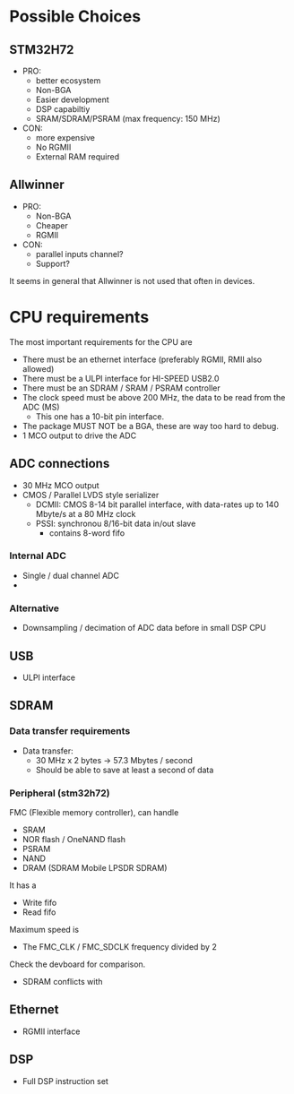 # Possible Choices

## STM32H72

- PRO: 
	- better ecosystem
	- Non-BGA
	- Easier development
	- DSP capabiltiy
	- SRAM/SDRAM/PSRAM (max frequency: 150 MHz)
- CON: 
	- more expensive
	- No RGMII
	- External RAM required

## Allwinner

- PRO:
	- Non-BGA
	- Cheaper
	- RGMII
- CON:
	- parallel inputs channel?
	- Support?

It seems in general that Allwinner is not used that often in devices.


# CPU requirements
The most important requirements for the CPU are
- There must be an ethernet interface (preferably RGMII, RMII also allowed)
- There must be a ULPI interface for HI-SPEED USB2.0
- There must be an SDRAM / SRAM / PSRAM  controller
- The clock speed must be above 200 MHz, the data to be read from the ADC (MS)
	- This one has a 10-bit pin interface.
- The package MUST NOT be a BGA, these are way too hard to debug.
- 1 MCO output to drive the ADC


## ADC connections
- 30 MHz MCO output
- CMOS / Parallel LVDS style serializer
	- DCMII: CMOS 8-14 bit parallel interface, with data-rates up to 140 Mbyte/s at a 80 MHz clock
	- PSSI: synchronou 8/16-bit data in/out slave
		- contains 8-word fifo

### Internal ADC
- Single / dual channel ADC
- 

### Alternative
- Downsampling / decimation of ADC data before in small DSP CPU

## USB
- ULPI interface

## SDRAM
### Data transfer requirements
- Data transfer:
	- 30 MHz x 2 bytes -> 57.3 Mbytes / second
	- Should be able to save at least a second of data

### Peripheral (stm32h72)
FMC (Flexible memory controller), can handle
- SRAM
- NOR flash / OneNAND flash
- PSRAM
- NAND
- DRAM (SDRAM Mobile LPSDR SDRAM)

It has a 
- Write fifo
- Read fifo

Maximum speed is
- The FMC_CLK / FMC_SDCLK frequency divided by 2

Check the devboard for comparison.
- SDRAM conflicts with 

## Ethernet
- RGMII interface

## DSP
- Full DSP instruction set
